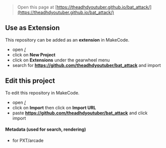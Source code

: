  


> Open this page at [https://theadhdyoutuber.github.io/bat_attack/](https://theadhdyoutuber.github.io/bat_attack/)

## Use as Extension

This repository can be added as an **extension** in MakeCode.

* open [/](/)
* click on **New Project**
* click on **Extensions** under the gearwheel menu
* search for **https://github.com/theadhdyoutuber/bat_attack** and import

## Edit this project

To edit this repository in MakeCode.

* open [/](/)
* click on **Import** then click on **Import URL**
* paste **https://github.com/theadhdyoutuber/bat_attack** and click import

#### Metadata (used for search, rendering)

* for PXT/arcade
<script src="https://makecode.com/gh-pages-embed.js"></script><script>makeCodeRender("{{ site.makecode.home_url }}", "{{ site.github.owner_name }}/{{ site.github.repository_name }}");</script>

